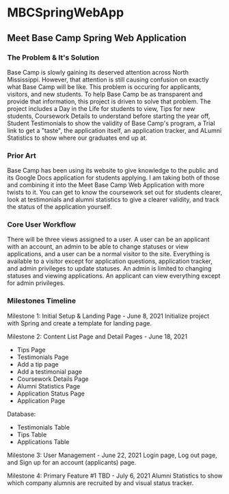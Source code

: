 # MBCSpringWebApp

## Meet Base Camp Spring Web Application

### The Problem & It's Solution

Base Camp is slowly gaining its deserved attention across North Mississippi. However, that attention is still causing confusion on exactly what Base Camp will be like. This problem is occuring for applicants, visitors, and new students. To help Base Camp be as transparent and provide that information, this project is driven to solve that problem. The project includes a Day in the Life for students to view, Tips for new students, Coursework Details to understand before starting the year off, Student Testimonials to show the validity of Base Camp's program, a Trial link to get a "taste", the application itself, an application tracker, and ALumni Statistics to show where our graduates end up at.

### Prior Art

Base Camp has been using its website to give knowledge to the public and its Google Docs application for students applying. I am taking both of those and combining it into the Meet Base Camp Web Application with more twists to it. You can get to know the coursework set out for students clearer, look at testimonials and alumni statistics to give a clearer validity, and track the status of the application yourself.

### Core User Workflow

There will be three views assigned to a user. A user can be an applicant with an account, an admin to be able to change statuses or view applications, and a user can be a normal visitor to the site. Everything is available to a visitor except for application questions, application tracker, and admin privileges to update statuses. An admin is limited to changing statuses and viewing applications. An applicant can view everything except for admin privileges.

### Milestones Timeline

Milestone 1: Initial Setup & Landing Page - June 8, 2021 Initialize project with Spring and create a template for landing page.

Milestone 2: Content List Page and Detail Pages - June 18, 2021

- Tips Page
- Testimonials Page
- Add a tip page
- Add a testimonial page
- Coursework Details Page
- Alumni Statistics Page
- Application Status Page
- Application Page

Database:
 
- Testimonials Table
- Tips Table
- Applications Table

Milestone 3: User Management - June 22, 2021 Login page, Log out page, and Sign up for an account (applicants) page.

Milestone 4: Primary Feature #1 TBD - July 6, 2021 Alumni Statistics to show which company alumnis are recruited by and visual status tracker.
